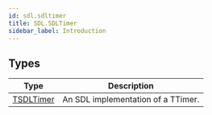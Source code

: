 ```yaml
---
id: sdl.sdltimer
title: SDL.SDLTimer
sidebar_label: Introduction
---
```



## Types
| Type | Description |
|---|---|
| [TSDLTimer](../../sdl/sdl.sdltimer/tsdltimer) | An SDL implementation of a TTimer. |

